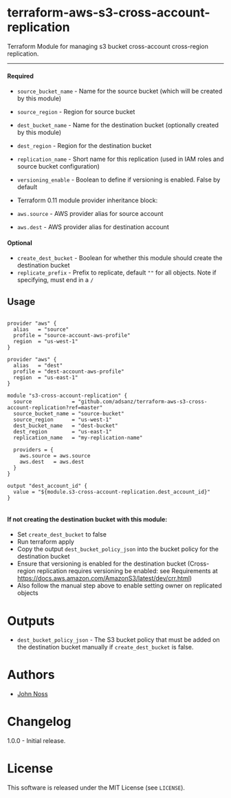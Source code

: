 # terraform-aws-s3-cross-account-replication
Terraform Module for managing s3 bucket cross-account cross-region replication.

----------------------

#### Required

- `source_bucket_name` - Name for the source bucket (which will be created by this module)
- `source_region`      - Region for source bucket
- `dest_bucket_name`   - Name for the destination bucket (optionally created by this module)
- `dest_region`        - Region for the destination bucket
- `replication_name`   - Short name for this replication (used in IAM roles and source bucket configuration)
- `versioning_enable`   - Boolean to define if versioning is enabled. False by default

- Terraform 0.11 module provider inheritance block:

- `aws.source` - AWS provider alias for source account
- `aws.dest`   - AWS provider alias for destination account

#### Optional

- `create_dest_bucket` - Boolean for whether this module should create the destination bucket
- `replicate_prefix`   - Prefix to replicate, default `""` for all objects. Note if specifying, must end in a `/`

Usage
-----

```hcl

provider "aws" {
  alias   = "source"
  profile = "source-account-aws-profile"
  region  = "us-west-1"
}

provider "aws" {
  alias   = "dest"
  profile = "dest-account-aws-profile"
  region  = "us-east-1"
}

module "s3-cross-account-replication" {
  source             = "github.com/adsanz/terraform-aws-s3-cross-account-replication?ref=master"
  source_bucket_name = "source-bucket"
  source_region      = "us-west-1"
  dest_bucket_name   = "dest-bucket"
  dest_region        = "us-east-1"
  replication_name   = "my-replication-name"

  providers = {
    aws.source = aws.source
    aws.dest   = aws.dest
  }
}

output "dest_account_id" {
  value = "${module.s3-cross-account-replication.dest_account_id}"
}


```

#### If not creating the destination bucket with this module:

- Set `create_dest_bucket` to false
- Run terraform apply
- Copy the output `dest_bucket_policy_json` into the bucket policy for the destination bucket
- Ensure that versioning is enabled for the destination bucket (Cross-region replication requires versioning be enabled: see Requirements at https://docs.aws.amazon.com/AmazonS3/latest/dev/crr.html)
- Also follow the manual step above to enable setting owner on replicated objects

Outputs
=======

- `dest_bucket_policy_json` - The S3 bucket policy that must be added on the destination bucket manually if `create_dest_bucket` is false.

Authors
=======

* [John Noss](https://github.com/jnoss)


Changelog
=========

1.0.0 - Initial release.

License
=======

This software is released under the MIT License (see `LICENSE`).
